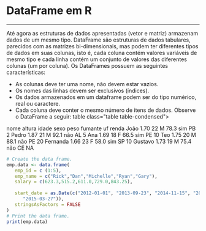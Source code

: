 # DataFrame em R
---
Até agora as estruturas de dados apresentadas (vetor e matriz) armazenam dados de um mesmo tipo. DataFrame são estruturas de dados tabulares, parecidos com as matrizes bi-dimensionais, mas podem ter diferentes tipos de dados em suas colunas, isto é, cada coluna contém valores variáveis de mesmo tipo e cada linha contém um conjunto de valores das diferentes colunas (um por coluna).
Os DataFrames possuem as seguintes características:
+ As colunas deve ter uma nome, não devem estar vazios.
+ Os nomes das linhas devem ser exclusivos (índices).
+ Os dados armazenados em um dataframe podem ser do tipo numérico, real ou caractere.
+ Cada coluna deve conter o mesmo número de itens de dados.
Observe o DataFrame a seguir:
table class="table table-condensed">
<thead>
<tr class="header">
<th align="left">nome</th>
<th align="left">altura</th>
<th>idade</th>
<th align="left">sexo</th>
<th align="left">peso</th>
<th align="left">fumante</th>
<th align="center">uf</th>
<th align="left">renda</th>
</tr>
</thead>
<tbody>
<tr class="odd">
<td align="left">João</td>
<td align="left">1.70</td>
<td>22</td>
<td align="left">M</td>
<td align="left">78.3</td>
<td align="left">sim</td>
<td align="center">PB</td>
<td align="left">2</td>
</tr>
<tr class="even">
<td align="left">Pedro</td>
<td align="left">1.87</td>
<td>21</td>
<td align="left">M</td>
<td align="left">92.1</td>
<td align="left">não</td>
<td align="center">AL</td>
<td align="left">5</td>
</tr>
<tr class="odd">
<td align="left">Ana</td>
<td align="left">1.69</td>
<td>18</td>
<td align="left">F</td>
<td align="left">66.5</td>
<td align="left">sim</td>
<td align="center">PE</td>
<td align="left">10</td>
</tr>
<tr class="even">
<td align="left">Teo</td>
<td align="left">1.75</td>
<td>20</td>
<td align="left">M</td>
<td align="left">88.1</td>
<td align="left">não</td>
<td align="center">PE</td>
<td align="left">20</td>
</tr>
<tr class="odd">
<td align="left">Fernanda</td>
<td align="left">1.66</td>
<td>23</td>
<td align="left">F</td>
<td align="left">58.0</td>
<td align="left">sim</td>
<td align="center">SP</td>
<td align="left">10</td>
</tr>
<tr class="even">
<td align="left">Gustavo</td>
<td align="left">1.73</td>
<td>19</td>
<td align="left">M</td>
<td align="left">75.4</td>
<td align="left">não</td>
<td align="center">CE</td>
<td align="left">NA</td>
</tr>
</tbody>
</table>

``` R runnable
# Create the data frame.
emp.data <- data.frame(
   emp_id = c (1:5), 
   emp_name = c("Rick","Dan","Michelle","Ryan","Gary"),
   salary = c(623.3,515.2,611.0,729.0,843.25), 
   
   start_date = as.Date(c("2012-01-01", "2013-09-23", "2014-11-15", "2014-05-11",
      "2015-03-27")),
   stringsAsFactors = FALSE
)
# Print the data frame.			
print(emp.data) 
```
